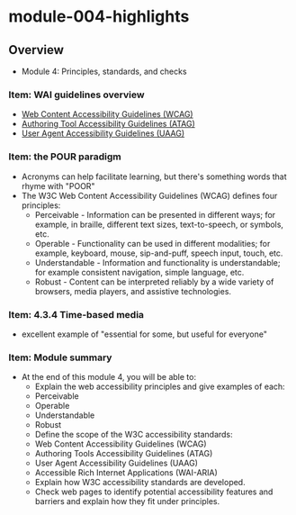 # module-004-highlights

<!---
##@ <beg-file_info>
##@ document_metadata:
##@   - caption: "caption"
##@     dmid: "uu722feedwick1676993942fmid"
##@     vim:  tw=180
##@     date: created="2023-02-21T07:39:02"
##@     last: lastmod="2023-02-21T07:39:02"
##@     tags:       tags
##@     people:
##@         - pple: people
##@     author:     created="author"
##@     lastupdate: "lastupdate"
##@     namespace:
##@         - nams: namespace
##@     desc: |
##@         ## Overview
##@         * Module 4: Principles, standards, and checks
##@     seealso: |
##@         ## See also
##@         * aameta_linktop
##@     seeinstead: |
##@         * seeinstead
##@ <end-file_info>
--->

## Overview
* Module 4: Principles, standards, and checks

### Item: WAI guidelines overview
<!--- id="dmid://uu460gishfilm1676994952x03xlink" --->

* [Web Content Accessibility Guidelines (WCAG)](https://www.w3.org/WAI/standards-guidelines/wcag/)
* [Authoring Tool Accessibility Guidelines (ATAG)](https://www.w3.org/WAI/standards-guidelines/atag/)
* [User Agent Accessibility Guidelines (UAAG)](https://www.w3.org/WAI/standards-guidelines/uaag/)

### Item: the POUR paradigm
<!--- id="dmid://uu515avidplow1676995395x03xlink" --->

* Acronyms can help facilitate learning, but there's something words that rhyme with "POOR"
* The W3C Web Content Accessibility Guidelines (WCAG) defines four principles:
    * Perceivable - Information can be presented in different ways; for example, in braille, different text sizes, text-to-speech, or symbols, etc.
    * Operable - Functionality can be used in different modalities; for example, keyboard, mouse, sip-and-puff, speech input, touch, etc.
    * Understandable - Information and functionality is understandable; for example consistent navigation, simple language, etc.
    * Robust - Content can be interpreted reliably by a wide variety of browsers, media players, and assistive technologies.

### Item: 4.3.4 Time-based media
<!--- id="dmid://uu390haltcolt1676995600x03xlink" --->

* excellent example of "essential for some, but useful for everyone"

### Item: Module summary
<!--- id="dmid://uu468gishfilm1676994952x03xlink" --->

* At the end of this module 4, you will be able to:
    * Explain the web accessibility principles and give examples of each:
    * Perceivable
    * Operable
    * Understandable
    * Robust
    * Define the scope of the W3C accessibility standards:
    * Web Content Accessibility Guidelines (WCAG)
    * Authoring Tools Accessibility Guidelines (ATAG)
    * User Agent Accessibility Guidelines (UAAG)
    * Accessible Rich Internet Applications (WAI-ARIA)
    * Explain how W3C accessibility standards are developed.
    * Check web pages to identify potential accessibility features and barriers and explain how they fit under principles.
